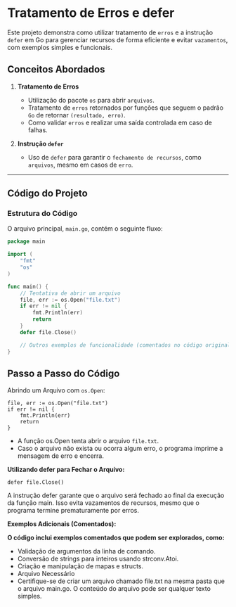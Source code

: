 # Tratamento de Erros e defer

Este projeto demonstra como utilizar tratamento de `erros` e a instrução `defer` em Go para gerenciar recursos de forma eficiente e evitar `vazamentos`, com exemplos simples e funcionais.

## Conceitos Abordados

1. **Tratamento de Erros**
   - Utilização do pacote `os` para abrir `arquivos`.
   - Tratamento de `erros` retornados por funções que seguem o padrão `Go` de retornar `(resultado, erro)`.
   - Como validar `erros` e realizar uma saída controlada em caso de falhas.

2. **Instrução `defer`**
   - Uso de `defer` para garantir o `fechamento de recursos`, como `arquivos`, mesmo em casos de `erro`.

---

## Código do Projeto

### Estrutura do Código
O arquivo principal, `main.go`, contém o seguinte fluxo:

```go
package main

import (
	"fmt"
	"os"
)

func main() {
	// Tentativa de abrir um arquivo
	file, err := os.Open("file.txt")
	if err != nil {
		fmt.Println(err)
		return
	}
	defer file.Close()

	// Outros exemplos de funcionalidade (comentados no código original)
}
```
 ## Passo a Passo do Código

Abrindo um Arquivo com `os.Open`:

```
file, err := os.Open("file.txt")
if err != nil {
    fmt.Println(err)
    return
}
```
- A função os.Open tenta abrir o arquivo `file.txt`.
- Caso o arquivo não exista ou ocorra algum erro, o programa imprime a mensagem de erro e encerra.


**Utilizando defer para Fechar o Arquivo:**
```
defer file.Close()
```
A instrução defer garante que o arquivo será fechado ao final da execução da função main.
Isso evita vazamentos de recursos, mesmo que o programa termine prematuramente por erros.

**Exemplos Adicionais (Comentados):**

**O código inclui exemplos comentados que podem ser explorados, como:**
- Validação de argumentos da linha de comando.
- Conversão de strings para inteiros usando strconv.Atoi.
- Criação e manipulação de mapas e structs.
- Arquivo Necessário
- Certifique-se de criar um arquivo chamado file.txt na mesma pasta que o arquivo main.go. O conteúdo do arquivo pode ser qualquer texto simples.